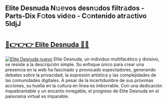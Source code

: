 ## Elite Desnuda N𝚞𝚎vos desn𝚞dos filtr𝚊dos - Parts-Dix F𝚘tos vid𝚎o - C𝚘ntenido atr𝚊ctivo 5ldjJ

# <h2><a href="http://mb8xiek.tromn.icu/?c=Elite+Desnuda">🔗👉👉👉 Elite Desnuda 🔗🔗</a></h2>

[![Elite Desnuda nuevo](https://i.imgur.com/pEAQMta.gif)](http://mb8xiek.tromn.icu/?c=Elite+Desnuda)
Elite Desnuda, un individuo multifacético y divisivo, se resiste a la descripción simple. Su enfoque único para crear una presencia en la web ha fascinado y provocado espectadores, generando debates sobre la privacidad, la expresión artística y las complejidades de las comunidades digitales. A pesar de la incertidumbre de sus próximas acciones, su huella en la cultura en línea es imborrable. Con una dedicación inquebrantable y un encanto innegable, el progreso de Elite Desnuda en el panorama virtual es imparable.
